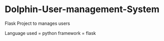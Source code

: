 # Dolphin-User-management-System

Flask Project to manages users

Language used = python
framework = flask
